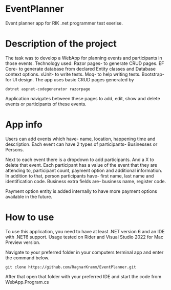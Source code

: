 # EventPlanner
Event planner app for RIK .net programmer test exerise.

# Description of the project
The task was to develop a WebApp for planning events and participants in those events.
Technology used:
Razor pages- to generate CRUD pages.
EF Core- to generate database from declared Entity classes and Database context options.
xUnit- to write tests.
Moq- to help writing tests.
Bootstrap- for UI design.
The app uses basic CRUD pages generated by 

    dotnet aspnet-codegenerator razorpage
    
Application navigates between these pages to add, edit, show and delete events or participants of these events.


# App info
Users can add events which have- name, location, happening time and description.
Each event can have 2 types of participants- Businesses or Persons.

Next to each event there is a dropdown to add participants.
And a X to delete that event.
Each participant has a value of the event that they are attending to, participant count, payment option and additional information.
In addition to that, person participants have- first name, last name and identification code.
Business extra fields are- business name, register code.

Payment option entity is added internally to have more payment options available in the future.

# How to use
To use this application, you need to have at least .NET version 6 and an IDE with .NET6 support.
Usage tested on Rider and Visual Studio 2022 for Mac Preview version.

Navigate to your preferred folder in your computers terminal app and enter the command below.

    git clone https://github.com/RagnarKramm/EventPlanner.git
    
After that open that folder with your preferred IDE and start the code from WebApp.Program.cs
